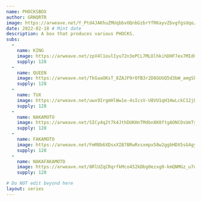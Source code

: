 ```yaml
---
name: PHOCKSBOX
author: GRNQRTR
image: https://arweave.net/Y_Ptd4JAKhuZMUqbbvOQnbGzbrYfRKayvZbvgfgsUqo/PHOCKSBOX.gif
date: 2022-02-18 # Mint date
description: A box that produces various PHOCKS.
subs: 
  - 
    name: KING
    image: https://arweave.net/zpV4l1oulIyu72n3ePCL7MLOlhkihDHF7ex7MId0TdI/KING.gif
    supply: 128
  - 
    name: QUEEN
    image: https://arweave.net/TkGaaOKsT_8ZAJF9rOfB3r2D8GUUQ5d3bW_amgSkR64/QUEEN.gif
    supply: 128
  - 
    name: TUX
    image: https://arweave.net/uwx9IrgmHlWw1e-4sIcsV-U8VU1qH1HwLckC12jLcJg/TUX.gif
    supply: 128
  - 
    name: NAKAMOTO
    image: https://arweave.net/SICy4q2t7k4JthDUKHnTMdbn8K0ftgAONCOsUmTyhus/NAKAMOTO.gif
    supply: 128
  - 
    name: FAKAMOTO
    image: https://arweave.net/FmM8b6XDsxXIB7BRwRxsxmpx58w2ggbHDX5sG4gy0EU/FAKAMOTO.gif
    supply: 128
  - 
    name: NAKAFAKAMOTO
    image: https://arweave.net/8RlUZqCRqrfkMco452kDbg0ezxg0-kmQNMGz_u7qXm8/NAKAFAKAMOTO.gif
    supply: 128

# Do NOT edit beyond here
layout: series
---
```

